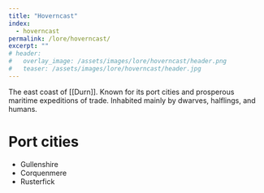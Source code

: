 ```yaml
---
title: "Hoverncast"
index:
  - hoverncast
permalink: /lore/hoverncast/
excerpt: ""
# header:
#   overlay_image: /assets/images/lore/hoverncast/header.png
#   teaser: /assets/images/lore/hoverncast/header.jpg
---
```

The east coast of [[Durn]]. Known for its port cities and prosperous maritime expeditions of trade. Inhabited mainly by dwarves, halflings, and humans.

# Port cities 

- Gullenshire 
- Corquenmere
- Rusterfick